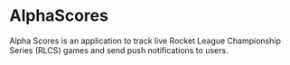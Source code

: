 # AlphaScores
Alpha Scores is an application to track live Rocket League Championship Series (RLCS) games and send push notifications to users.
